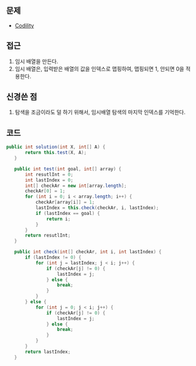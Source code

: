 ## 문제
  - [Codility](https://app.codility.com/programmers/lessons/4-counting_elements/frog_river_one/)
  
## 접근
 1. 임시 배열을 만든다.
 2. 임시 배열은, 입력받은 배열의 값을 인덱스로 맵핑하여, 맵핑되면 1, 안되면 0을 적용한다.
 
 ## 신경쓴 점
  1. 탐색을 조금이라도 덜 하기 위해서, 임시배열 탐색의 마지막 인덱스를 기억한다.
 
 
 ## 코드
 ~~~java
 public int solution(int X, int[] A) {
		return this.test(X, A);
	}

	public int test(int goal, int[] array) {
		int resutlInt = 0;
		int lastIndex = 0;
		int[] checkAr = new int[array.length];
		checkAr[0] = 1;
		for (int i = 0; i < array.length; i++) {
			checkAr[array[i]] = 1;
			lastIndex = this.check(checkAr, i, lastIndex);
			if (lastIndex == goal) {
				return i;
			}
		}
		return resutlInt;
	}

	public int check(int[] checkAr, int i, int lastIndex) {
		if (lastIndex != 0) {
			for (int j = lastIndex; j < i; j++) {
				if (checkAr[j] != 0) {
					lastIndex = j;
				} else {
					break;
				}
			}
		} else {
			for (int j = 0; j < i; j++) {
				if (checkAr[j] != 0) {
					lastIndex = j;
				} else {
					break;
				}
			}
		}
		return lastIndex;
	}
  ~~~
